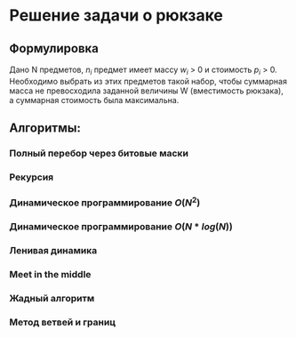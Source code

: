 # Решение задачи о рюкзаке
## Формулировка
Дано N предметов, $n_i$ предмет имеет массу $w_i$ > 0 и стоимость $p_i$ > 0. Необходимо выбрать из этих предметов такой набор, чтобы суммарная масса не превосходила заданной величины W (вместимость рюкзака), а суммарная стоимость была максимальна.
## Алгоритмы:
### Полный перебор через битовые маски
### Рекурсия
### Динамическое программирование $O(N^2)$
### Динамическое программирование $O(N*log(N))$
### Ленивая динамика
### Meet in the middle
### Жадный алгоритм
### Метод ветвей и границ
